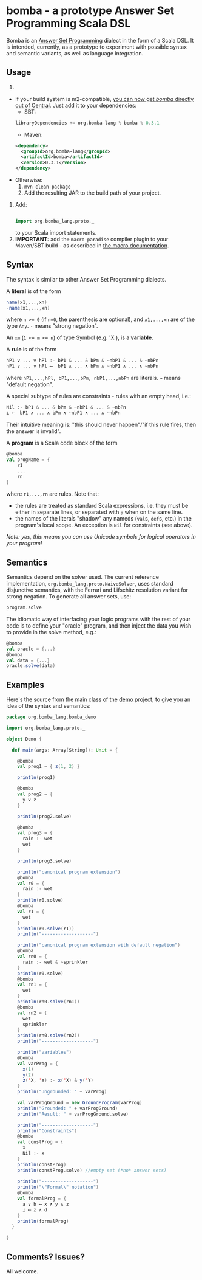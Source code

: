**bomba** - a prototype Answer Set Programming Scala DSL
=====================================================================

Bomba is an [Answer Set Programming](https://en.wikipedia.org/wiki/Answer_set_programming) dialect in the form of a Scala DSL. It is intended, currently, as a prototype to experiment with possible syntax and semantic variants, as well as language integration.

Usage
----------

 1. 
   - If your build system is m2-compatible, [you can now get *bomba* directly out of Central](http://search.maven.org/#artifactdetails|org.bomba-lang|bomba|0.3.1|jar).
     Just add it to your dependencies:
	  - SBT: 
	  ```scala
	  libraryDependencies += org.bomba-lang % bomba % 0.3.1
	  ``` 
	  - Maven:
	  ```xml
	  <dependency>
		<groupId>org.bomba-lang</groupId>
		<artifactId>bomba</artifactId>
		<version>0.3.1</version>
	  </dependency>	     
	  ```
   - Otherwise:
     1. `mvn clean package`
 	 1. Add the resulting JAR to the build path of your project.
 1. Add:
      ```scala

      import org.bomba_lang.proto._
      ``` 
    to your Scala import statements.
 1. **IMPORTANT:** add the `macro-paradise` compiler plugin to your Maven/SBT build - as described in [the macro documentation](http://docs.scala-lang.org/overviews/macros/paradise.html). 

Syntax
-----------
The syntax is similar to other Answer Set Programming dialects.

A **literal** is of the form

```scala
name(x1,...,xn)
-name(x1,...,xn)
```
    
where `n >= 0` (if `n=0`, the parenthesis are optional), and `x1,...,xn` are of the type `Any`. `-` means "strong negation".

An `xm` (`1 <= m <= n`) of type Symbol (e.g. 'X ), is a **variable**.

A **rule** is of the form

```scala
hP1 v ... v hPl :- bP1 & ... & bPm & ~nbP1 & ... & ~nbPn
hP1 ∨ ... ∨ hPl ⟵  bP1 ∧ ... ∧ bPm ∧ ~nbP1 ∧ ... ∧ ~nbPn
```

where `hP1,...,hPl, bP1,...,bPm, nbP1,...,nbPn` are literals. `~` means "default negation".

A special subtype of rules are constraints - rules with an empty head, i.e.:

```scala
Nil :- bP1 & ... & bPm & ~nbP1 & ... & ~nbPn
⊥ ⟵  bP1 ∧ ... ∧ bPm ∧ ~nbP1 ∧ ... ∧ ~nbPn
```

Their intuitive meaning is: "this should never happen"/"if this rule fires, then the answer is invalid".

A **program** is a Scala code block of the form

```scala
@bomba
val progName = {
	r1
	...
	rn
}
```
  
where `r1,...,rn` are rules. Note that:
 - the rules are treated as standard Scala expressions, i.e. they must be either in 
separate lines, or separated with `;` when on the same line.
 - the names of the literals "shadow" any nameds (`val`s, `def`s, etc.) in the program's local scope. An 
 exception is `Nil` for constraints (see above).

*Note: yes, this means you can use Unicode symbols for logical operators in your program!*

Semantics
------------
Semantics depend on the solver used. The current reference implementation, `org.bomba_lang.proto.NaiveSolver`, uses standard
disjunctive semantics, with the Ferrari and Lifschitz resolution variant for strong negation. To generate all answer sets, use:

```scala
program.solve
```
	
The idiomatic way of interfacing your logic programs with the rest of your code is to define your "oracle" program, and then inject
the data you wish to provide in the solve method, e.g.:

```scala
@bomba
val oracle = {...}
@bomba
val data = {...}
oracle.solve(data)
```
	
Examples
-----------

Here's the source from the main class of the [demo project](https://github.com/mikkoz/bomba-demo), to give you an idea of the syntax and semantics:
```scala
package org.bomba_lang.bomba_demo

import org.bomba_lang.proto._

object Demo {

  def main(args: Array[String]): Unit = {

    @bomba
    val prog1 = { z(1, 2) }

    println(prog1)

    @bomba
    val prog2 = {
      y v z
    }

    println(prog2.solve)

    @bomba
    val prog3 = {
      rain :- wet
      wet
    }

    println(prog3.solve)

    println("canonical program extension")
    @bomba
    val r0 = {
      rain :- wet
    }
    println(r0.solve)
    @bomba
    val r1 = {
      wet
    }
    println(r0.solve(r1))
    println("-------------------")

    println("canonical program extension with default negation")
    @bomba
    val rn0 = {
      rain :- wet & ~sprinkler
    }
    println(r0.solve)
    @bomba
    val rn1 = {
      wet
    }
    println(rn0.solve(rn1))
    @bomba
    val rn2 = {
      wet
      sprinkler
    }
    println(rn0.solve(rn2))
    println("-------------------")

    println("variables")
    @bomba
    val varProg = {
      x(1)
      y(2)
      z('X, 'Y) :- x('X) & y('Y)
    }
    println("Ungrounded: " + varProg)

    val varProgGround = new GroundProgram(varProg)
    println("Grounded: " + varProgGround)
    println("Result: " + varProgGround.solve)

    println("-------------------")
    println("Constraints")
    @bomba
    val constProg = {
      x
      Nil :- x
    }
    println(constProg)
    println(constProg.solve) //empty set (*no* answer sets)
    
    println("-------------------")
    println("\"Formal\" notation")
    @bomba
    val formalProg = {
      a ∨ b ⟵ x ∧ y ∧ z
      ⊥ ⟵ z ∧ d
    }
    println(formalProg)
  }

}
```

Comments? Issues?
------------
All welcome.